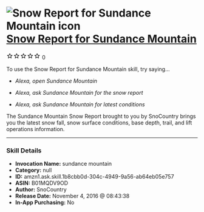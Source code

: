 # &nbsp;<img src="skill_icon" alt="Snow Report for Sundance Mountain icon" width="36"> [Snow Report for Sundance Mountain](http://alexa.amazon.com/#skills/amzn1.ask.skill.1b8cbb0d-304c-4949-9a56-ab64eb05e757)
![0 stars](../../images/ic_star_border_black_18dp_1x.png)![0 stars](../../images/ic_star_border_black_18dp_1x.png)![0 stars](../../images/ic_star_border_black_18dp_1x.png)![0 stars](../../images/ic_star_border_black_18dp_1x.png)![0 stars](../../images/ic_star_border_black_18dp_1x.png) 0

To use the Snow Report for Sundance Mountain skill, try saying...

* *Alexa, open Sundance Mountain*

* *Alexa, ask Sundance Mountain for the snow report*

* *Alexa, ask Sundance Mountain for latest conditions*

The Sundance Mountain Snow Report brought to you by SnoCountry brings you the latest snow fall, snow surface conditions,  base depth, trail, and lift operations information.

***

### Skill Details

* **Invocation Name:** sundance mountain
* **Category:** null
* **ID:** amzn1.ask.skill.1b8cbb0d-304c-4949-9a56-ab64eb05e757
* **ASIN:** B01MQDV9OD
* **Author:** SnoCountry
* **Release Date:** November 4, 2016 @ 08:43:38
* **In-App Purchasing:** No

